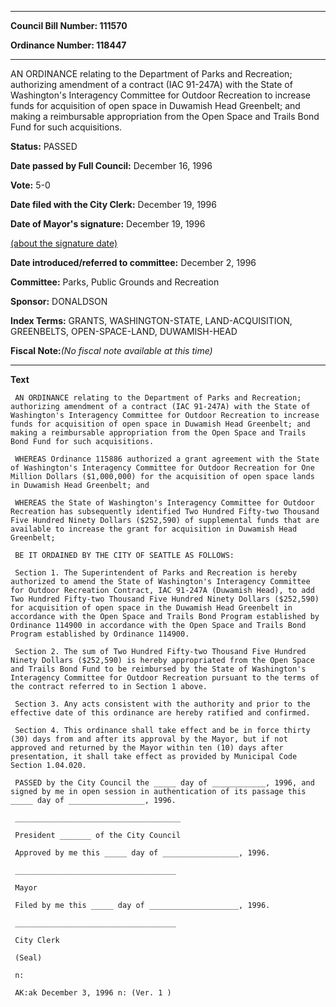 

********

**Council Bill Number: 111570**
   
**Ordinance Number: 118447**
********

 AN ORDINANCE relating to the Department of Parks and Recreation; authorizing amendment of a contract (IAC 91-247A) with the State of Washington's Interagency Committee for Outdoor Recreation to increase funds for acquisition of open space in Duwamish Head Greenbelt; and making a reimbursable appropriation from the Open Space and Trails Bond Fund for such acquisitions.

**Status:** PASSED
   
**Date passed by Full Council:** December 16, 1996
   
**Vote:** 5-0
   
**Date filed with the City Clerk:** December 19, 1996
   
**Date of Mayor's signature:** December 19, 1996
   
[(about the signature date)](/~public/approvaldate.htm)
   
   
   
**Date introduced/referred to committee:** December 2, 1996
   
**Committee:** Parks, Public Grounds and Recreation
   
**Sponsor:** DONALDSON
   
   
**Index Terms:** GRANTS, WASHINGTON-STATE, LAND-ACQUISITION, GREENBELTS, OPEN-SPACE-LAND, DUWAMISH-HEAD

**Fiscal Note:**_(No fiscal note available at this time)_

********

**Text**
   
```
 AN ORDINANCE relating to the Department of Parks and Recreation; authorizing amendment of a contract (IAC 91-247A) with the State of Washington's Interagency Committee for Outdoor Recreation to increase funds for acquisition of open space in Duwamish Head Greenbelt; and making a reimbursable appropriation from the Open Space and Trails Bond Fund for such acquisitions.

 WHEREAS Ordinance 115886 authorized a grant agreement with the State of Washington's Interagency Committee for Outdoor Recreation for One Million Dollars ($1,000,000) for the acquisition of open space lands in Duwamish Head Greenbelt; and

 WHEREAS the State of Washington's Interagency Committee for Outdoor Recreation has subsequently identified Two Hundred Fifty-two Thousand Five Hundred Ninety Dollars ($252,590) of supplemental funds that are available to increase the grant for acquisition in Duwamish Head Greenbelt;

 BE IT ORDAINED BY THE CITY OF SEATTLE AS FOLLOWS:

 Section 1. The Superintendent of Parks and Recreation is hereby authorized to amend the State of Washington's Interagency Committee for Outdoor Recreation Contract, IAC 91-247A (Duwamish Head), to add Two Hundred Fifty-two Thousand Five Hundred Ninety Dollars ($252,590) for acquisition of open space in the Duwamish Head Greenbelt in accordance with the Open Space and Trails Bond Program established by Ordinance 114900 in accordance with the Open Space and Trails Bond Program established by Ordinance 114900.

 Section 2. The sum of Two Hundred Fifty-two Thousand Five Hundred Ninety Dollars ($252,590) is hereby appropriated from the Open Space and Trails Bond Fund to be reimbursed by the State of Washington's Interagency Committee for Outdoor Recreation pursuant to the terms of the contract referred to in Section 1 above.

 Section 3. Any acts consistent with the authority and prior to the effective date of this ordinance are hereby ratified and confirmed.

 Section 4. This ordinance shall take effect and be in force thirty (30) days from and after its approval by the Mayor, but if not approved and returned by the Mayor within ten (10) days after presentation, it shall take effect as provided by Municipal Code Section 1.04.020.

 PASSED by the City Council the _____ day of ____________, 1996, and signed by me in open session in authentication of its passage this _____ day of _________________, 1996.

 _____________________________________

 President _______ of the City Council

 Approved by me this _____ day of _________________, 1996.

 ____________________________________

 Mayor

 Filed by me this _____ day of ____________________, 1996.

 ____________________________________

 City Clerk

 (Seal)

 n:

 AK:ak December 3, 1996 n: (Ver. 1 )

```
